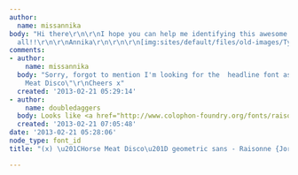 ```yaml
---
author:
  name: missannika
body: "Hi there\r\n\r\nI hope you can help me identifying this awesome font\r\n\r\nThanks
  all!!\r\n\r\nAnnika\r\n\r\n\r\n[img:sites/default/files/old-images/Typeface_5676.jpg]"
comments:
- author:
    name: missannika
  body: "Sorry, forgot to mention I'm looking for the  headline font as in \"Horse
    Meat Disco\"\r\nCheers x"
  created: '2013-02-21 05:29:14'
- author:
    name: doubledaggers
  body: Looks like <a href="http://www.colophon-foundry.org/fonts/raisonne/demibold">Raisonne</a>.
  created: '2013-02-21 07:05:48'
date: '2013-02-21 05:28:06'
node_type: font_id
title: "(x) \u201CHorse Meat Disco\u201D geometric sans - Raisonne {Jory}"

---
```

